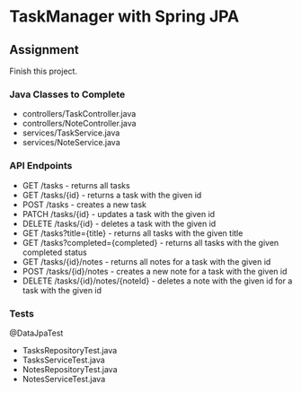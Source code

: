 # TaskManager with Spring JPA


## Assignment

Finish this project.

### Java Classes to Complete

- controllers/TaskController.java
- controllers/NoteController.java
- services/TaskService.java
- services/NoteService.java

### API Endpoints

- GET /tasks - returns all tasks
- GET /tasks/{id} - returns a task with the given id
- POST /tasks - creates a new task
- PATCH /tasks/{id} - updates a task with the given id
- DELETE /tasks/{id} - deletes a task with the given id
- GET /tasks?title={title} - returns all tasks with the given title
- GET /tasks?completed={completed} - returns all tasks with the given completed status
- GET /tasks/{id}/notes - returns all notes for a task with the given id
- POST /tasks/{id}/notes - creates a new note for a task with the given id
- DELETE /tasks/{id}/notes/{noteId} - deletes a note with the given id for a task with the given id

### Tests

@DataJpaTest

- TasksRepositoryTest.java
- TasksServiceTest.java
- NotesRepositoryTest.java
- NotesServiceTest.java